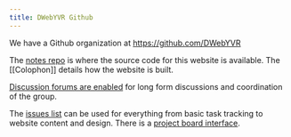 ```yaml
---
title: DWebYVR Github
---
```


We have a Github organization at <https://github.com/DWebYVR>

The [notes repo](https://github.com/DWebYVR/notes) is where the source code for this website is available. The [[Colophon]] details how the website is built.

[Discussion forums are enabled](https://github.com/orgs/DWebYVR/discussions) for long form discussions and coordination of the group.

The [issues list](https://github.com/DWebYVR/notes/issues) can be used for everything from basic task tracking to website content and design. There is a [project board interface](https://github.com/orgs/DWebYVR/projects/1).